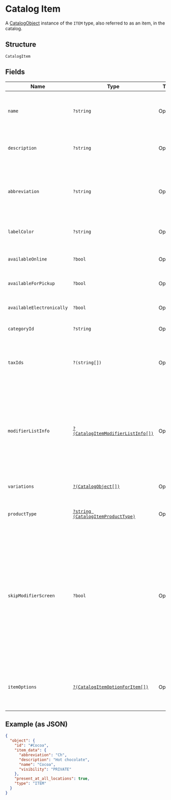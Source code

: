 
# Catalog Item

A [CatalogObject](#type-CatalogObject) instance of the `ITEM` type, also referred to as an item, in the catalog.

## Structure

`CatalogItem`

## Fields

| Name | Type | Tags | Description | Getter | Setter |
|  --- | --- | --- | --- | --- | --- |
| `name` | `?string` | Optional | The item's name. This is a searchable attribute for use in applicable query filters, its value must not be empty, and the length is of Unicode code points. | getName(): ?string | setName(?string name): void |
| `description` | `?string` | Optional | The item's description. This is a searchable attribute for use in applicable query filters, and its value length is of Unicode code points. | getDescription(): ?string | setDescription(?string description): void |
| `abbreviation` | `?string` | Optional | The text of the item's display label in the Square Point of Sale app. Only up to the first five characters of the string are used.<br>This attribute is searchable, and its value length is of Unicode code points. | getAbbreviation(): ?string | setAbbreviation(?string abbreviation): void |
| `labelColor` | `?string` | Optional | The color of the item's display label in the Square Point of Sale app. This must be a valid hex color code. | getLabelColor(): ?string | setLabelColor(?string labelColor): void |
| `availableOnline` | `?bool` | Optional | If `true`, the item can be added to shipping orders from the merchant's online store. | getAvailableOnline(): ?bool | setAvailableOnline(?bool availableOnline): void |
| `availableForPickup` | `?bool` | Optional | If `true`, the item can be added to pickup orders from the merchant's online store. | getAvailableForPickup(): ?bool | setAvailableForPickup(?bool availableForPickup): void |
| `availableElectronically` | `?bool` | Optional | If `true`, the item can be added to electronically fulfilled orders from the merchant's online store. | getAvailableElectronically(): ?bool | setAvailableElectronically(?bool availableElectronically): void |
| `categoryId` | `?string` | Optional | The ID of the item's category, if any. | getCategoryId(): ?string | setCategoryId(?string categoryId): void |
| `taxIds` | `?(string[])` | Optional | A set of IDs indicating the taxes enabled for<br>this item. When updating an item, any taxes listed here will be added to the item.<br>Taxes may also be added to or deleted from an item using `UpdateItemTaxes`. | getTaxIds(): ?array | setTaxIds(?array taxIds): void |
| `modifierListInfo` | [`?(CatalogItemModifierListInfo[])`](/doc/models/catalog-item-modifier-list-info.md) | Optional | A set of `CatalogItemModifierListInfo` objects<br>representing the modifier lists that apply to this item, along with the overrides and min<br>and max limits that are specific to this item. Modifier lists<br>may also be added to or deleted from an item using `UpdateItemModifierLists`. | getModifierListInfo(): ?array | setModifierListInfo(?array modifierListInfo): void |
| `variations` | [`?(CatalogObject[])`](/doc/models/catalog-object.md) | Optional | A list of CatalogObjects containing the `CatalogItemVariation`s for this item. | getVariations(): ?array | setVariations(?array variations): void |
| `productType` | [`?string (CatalogItemProductType)`](/doc/models/catalog-item-product-type.md) | Optional | The type of a CatalogItem. Connect V2 only allows the creation of `REGULAR` or `APPOINTMENTS_SERVICE` items. | getProductType(): ?string | setProductType(?string productType): void |
| `skipModifierScreen` | `?bool` | Optional | If `false`, the Square Point of Sale app will present the `CatalogItem`'s<br>details screen immediately, allowing the merchant to choose `CatalogModifier`s<br>before adding the item to the cart.  This is the default behavior.<br><br>If `true`, the Square Point of Sale app will immediately add the item to the cart with the pre-selected<br>modifiers, and merchants can edit modifiers by drilling down onto the item's details.<br><br>Third-party clients are encouraged to implement similar behaviors. | getSkipModifierScreen(): ?bool | setSkipModifierScreen(?bool skipModifierScreen): void |
| `itemOptions` | [`?(CatalogItemOptionForItem[])`](/doc/models/catalog-item-option-for-item.md) | Optional | List of item options IDs for this item. Used to manage and group item<br>variations in a specified order.<br><br>Maximum: 6 item options. | getItemOptions(): ?array | setItemOptions(?array itemOptions): void |

## Example (as JSON)

```json
{
  "object": {
    "id": "#Cocoa",
    "item_data": {
      "abbreviation": "Ch",
      "description": "Hot chocolate",
      "name": "Cocoa",
      "visibility": "PRIVATE"
    },
    "present_at_all_locations": true,
    "type": "ITEM"
  }
}
```

